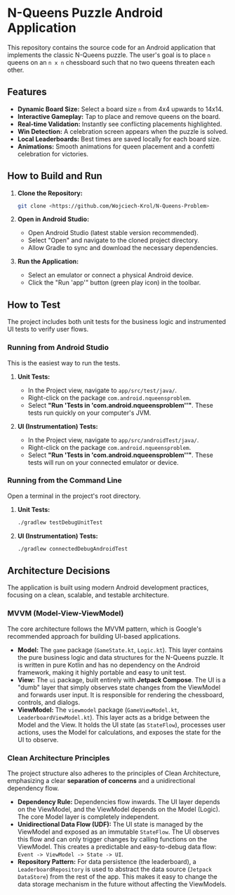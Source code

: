 # N-Queens Puzzle Android Application

This repository contains the source code for an Android application that implements the classic N-Queens puzzle. The user's goal is to place `n` queens on an `n x n` chessboard such that no two queens threaten each other.

## Features

* **Dynamic Board Size:** Select a board size `n` from 4x4 upwards to 14x14.
* **Interactive Gameplay:** Tap to place and remove queens on the board.
* **Real-time Validation:** Instantly see conflicting placements highlighted.
* **Win Detection:** A celebration screen appears when the puzzle is solved.
* **Local Leaderboards:** Best times are saved locally for each board size.
* **Animations:** Smooth animations for queen placement and a confetti celebration for victories.

## How to Build and Run

1.  **Clone the Repository:**
    ```bash
    git clone <https://github.com/Wojciech-Krol/N-Queens-Problem>
    ```

2.  **Open in Android Studio:**
    * Open Android Studio (latest stable version recommended).
    * Select "Open" and navigate to the cloned project directory.
    * Allow Gradle to sync and download the necessary dependencies.

3.  **Run the Application:**
    * Select an emulator or connect a physical Android device.
    * Click the "Run 'app'" button (green play icon) in the toolbar.

## How to Test

The project includes both unit tests for the business logic and instrumented UI tests to verify user flows.

### Running from Android Studio

This is the easiest way to run the tests.

1.  **Unit Tests:**
    * In the Project view, navigate to `app/src/test/java/`.
    * Right-click on the package `com.android.nqueensproblem`.
    * Select **"Run 'Tests in 'com.android.nqueensproblem''"**. These tests run quickly on your computer's JVM.

2.  **UI (Instrumentation) Tests:**
    * In the Project view, navigate to `app/src/androidTest/java/`.
    * Right-click on the package `com.android.nqueensproblem`.
    * Select **"Run 'Tests in 'com.android.nqueensproblem''"**. These tests will run on your connected emulator or device.

### Running from the Command Line

Open a terminal in the project's root directory.

1.  **Unit Tests:**
    ```bash
    ./gradlew testDebugUnitTest
    ```

2.  **UI (Instrumentation) Tests:**
    ```bash
    ./gradlew connectedDebugAndroidTest
    ```

## Architecture Decisions

The application is built using modern Android development practices, focusing on a clean, scalable, and testable architecture.

### MVVM (Model-View-ViewModel)

The core architecture follows the MVVM pattern, which is Google's recommended approach for building UI-based applications.

* **Model:** The `game` package (`GameState.kt`, `Logic.kt`). This layer contains the pure business logic and data structures for the N-Queens puzzle. It is written in pure Kotlin and has no dependency on the Android framework, making it highly portable and easy to unit test.
* **View:** The `ui` package, built entirely with **Jetpack Compose**. The UI is a "dumb" layer that simply observes state changes from the ViewModel and forwards user input. It is responsible for rendering the chessboard, controls, and dialogs.
* **ViewModel:** The `viewmodel` package (`GameViewModel.kt`, `LeaderboardViewModel.kt`). This layer acts as a bridge between the Model and the View. It holds the UI state (as `StateFlow`), processes user actions, uses the Model for calculations, and exposes the state for the UI to observe.

### Clean Architecture Principles

The project structure also adheres to the principles of Clean Architecture, emphasizing a clear **separation of concerns** and a unidirectional dependency flow.

* **Dependency Rule:** Dependencies flow inwards. The UI layer depends on the ViewModel, and the ViewModel depends on the Model (Logic). The core Model layer is completely independent.
* **Unidirectional Data Flow (UDF):** The UI state is managed by the ViewModel and exposed as an immutable `StateFlow`. The UI observes this flow and can only trigger changes by calling functions on the ViewModel. This creates a predictable and easy-to-debug data flow: `Event -> ViewModel -> State -> UI`.
* **Repository Pattern:** For data persistence (the leaderboard), a `LeaderboardRepository` is used to abstract the data source (`Jetpack DataStore`) from the rest of the app. This makes it easy to change the data storage mechanism in the future without affecting the ViewModels.